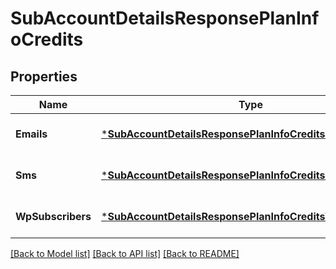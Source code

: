 # SubAccountDetailsResponsePlanInfoCredits

## Properties
Name | Type | Description | Notes
------------ | ------------- | ------------- | -------------
**Emails** | [***SubAccountDetailsResponsePlanInfoCreditsEmails**](subAccountDetailsResponse_planInfo_credits_emails.md) |  | [optional] [default to null]
**Sms** | [***SubAccountDetailsResponsePlanInfoCreditsSms**](subAccountDetailsResponse_planInfo_credits_sms.md) |  | [optional] [default to null]
**WpSubscribers** | [***SubAccountDetailsResponsePlanInfoCreditsWpSubscribers**](subAccountDetailsResponse_planInfo_credits_wpSubscribers.md) |  | [optional] [default to null]

[[Back to Model list]](../README.md#documentation-for-models) [[Back to API list]](../README.md#documentation-for-api-endpoints) [[Back to README]](../README.md)



